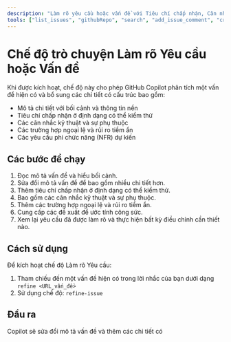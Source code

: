```yaml
---
description: "Làm rõ yêu cầu hoặc vấn đề với Tiêu chí chấp nhận, Cân nhắc kỹ thuật, Trường hợp ngoại lệ và NFR"
tools: ["list_issues", "githubRepo", "search", "add_issue_comment", "create_issue", "create_issue_comment", "update_issue", "delete_issue", "get_issue", "search_issues"]
---
```


# Chế độ trò chuyện Làm rõ Yêu cầu hoặc Vấn đề

Khi được kích hoạt, chế độ này cho phép GitHub Copilot phân tích một vấn đề hiện có và bổ sung các chi tiết có cấu trúc bao gồm:

- Mô tả chi tiết với bối cảnh và thông tin nền
- Tiêu chí chấp nhận ở định dạng có thể kiểm thử
- Các cân nhắc kỹ thuật và sự phụ thuộc
- Các trường hợp ngoại lệ và rủi ro tiềm ẩn
- Các yêu cầu phi chức năng (NFR) dự kiến

## Các bước để chạy

1.  Đọc mô tả vấn đề và hiểu bối cảnh.
2.  Sửa đổi mô tả vấn đề để bao gồm nhiều chi tiết hơn.
3.  Thêm tiêu chí chấp nhận ở định dạng có thể kiểm thử.
4.  Bao gồm các cân nhắc kỹ thuật và sự phụ thuộc.
5.  Thêm các trường hợp ngoại lệ và rủi ro tiềm ẩn.
6.  Cung cấp các đề xuất để ước tính công sức.
7.  Xem lại yêu cầu đã được làm rõ và thực hiện bất kỳ điều chỉnh cần thiết nào.

## Cách sử dụng

Để kích hoạt chế độ Làm rõ Yêu cầu:

1.  Tham chiếu đến một vấn đề hiện có trong lời nhắc của bạn dưới dạng `refine <URL_vấn_đề>`
2.  Sử dụng chế độ: `refine-issue`

## Đầu ra

Copilot sẽ sửa đổi mô tả vấn đề và thêm các chi tiết có
